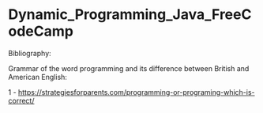# Dynamic_Programming_Java_FreeCodeCamp


Bibliography:

 Grammar of the word programming and its difference between British and American English:

1 - https://strategiesforparents.com/programming-or-programing-which-is-correct/
